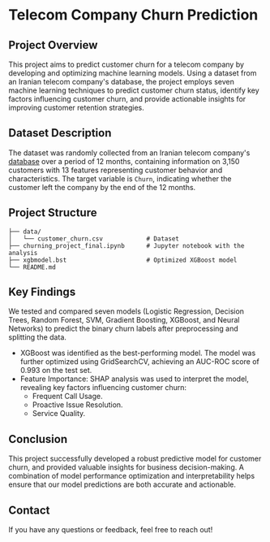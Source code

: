 # Telecom Company Churn Prediction

## Project Overview

This project aims to predict customer churn for a telecom company by developing and optimizing machine learning models. Using a dataset from an Iranian telecom company's database, the project employs seven machine learning techniques to predict customer churn status, identify key factors influencing customer churn, and provide actionable insights for improving customer retention strategies.

## Dataset Description
The dataset was randomly collected from an Iranian telecom company's [database](https://doi.org/10.24432/C5JW3Z) over a period of 12 months, containing information on 3,150 customers with 13 features representing customer behavior and characteristics. The target variable is `Churn`, indicating whether the customer left the company by the end of the 12 months.


## Project Structure
```
├── data/
│   └── customer_churn.csv            # Dataset
├── churning_project_final.ipynb      # Jupyter notebook with the analysis
├── xgbmodel.bst                      # Optimized XGBoost model
└── README.md                     
```

## Key Findings

We tested and compared seven models (Logistic Regression, Decision Trees, Random Forest, SVM, Gradient Boosting, XGBoost, and Neural Networks) to predict the binary churn labels after preprocessing and splitting the data.

- XGBoost was identified as the best-performing model. The model was further optimized using GridSearchCV, achieving an AUC-ROC score of 0.993 on the test set.
- Feature Importance: SHAP analysis was used to interpret the model, revealing key factors influencing customer churn:
    - Frequent Call Usage.
    - Proactive Issue Resolution.
    - Service Quality.

## Conclusion

This project successfully developed a robust predictive model for customer churn, and provided valuable insights for business decision-making. A combination of model performance optimization and interpretability helps ensure that our model predictions are both accurate and actionable.

## Contact
If you have any questions or feedback, feel free to reach out!
